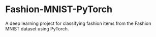 # Fashion-MNIST-PyTorch
A deep learning project for classifying fashion items from the Fashion MNIST dataset using PyTorch.
